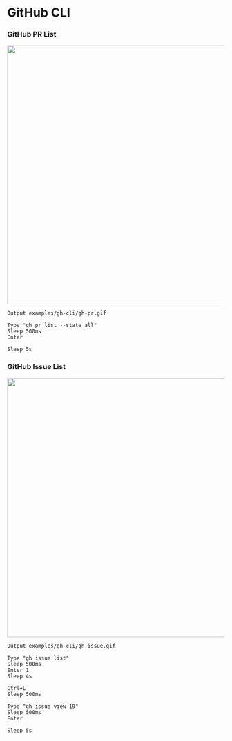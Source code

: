 # GitHub CLI

### GitHub PR List

<img width="600" src="./gh-pr.gif" />

```
Output examples/gh-cli/gh-pr.gif

Type "gh pr list --state all"
Sleep 500ms
Enter

Sleep 5s
```

### GitHub Issue List

<img width="600" src="./gh-issue.gif" />

```
Output examples/gh-cli/gh-issue.gif

Type "gh issue list"
Sleep 500ms
Enter 1
Sleep 4s

Ctrl+L
Sleep 500ms

Type "gh issue view 19"
Sleep 500ms
Enter

Sleep 5s
```
